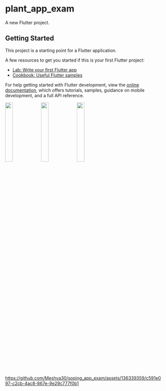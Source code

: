 # plant_app_exam

A new Flutter project.

## Getting Started

This project is a starting point for a Flutter application.

A few resources to get you started if this is your first Flutter project:

- [Lab: Write your first Flutter app](https://docs.flutter.dev/get-started/codelab)
- [Cookbook: Useful Flutter samples](https://docs.flutter.dev/cookbook)

For help getting started with Flutter development, view the
[online documentation](https://docs.flutter.dev/), which offers tutorials,
samples, guidance on mobile development, and a full API reference.

<p>
<img src= "https://github.com/Meshva30/soping_app_exam/assets/136339359/f9ef7198-f86b-4c51-ad23-3e98d37a2eb0"width=22% heigh=35%>
<img src= "https://github.com/Meshva30/soping_app_exam/assets/136339359/b5215ac2-d469-44ac-ba53-5c020f5a37ac"width=22% heigh=35%>
<img src= "https://github.com/Meshva30/soping_app_exam/assets/136339359/e1ff57e8-bd47-49b1-b1b8-0f2cfb0a7ede"width=22% heigh=35%>
</p>


https://github.com/Meshva30/soping_app_exam/assets/136339359/c591e097-c2cb-4ac8-867e-9e29c777f0b1





